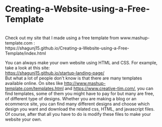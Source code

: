 # Creating-a-Website-using-a-Free-Template
<br>
Check out my site that I made using a free template from www.mashup-template.com : <br>
https://shagunj15.github.io/Creating-a-Website-using-a-Free-Template/index.html <br>

You can always make your own website using HTML and CSS. For example, take a look at this site:<br>
https://shagunj15.github.io/startup-landing-page/ <br>
But what a lot of people don't know is that there are many templates available online. On sites like http://www.mashup-template.com/templates.html and https://www.creative-tim.com/, you can find templates, some of them you might have to pay for but many are free, of different type of designs. Whether you are making a blog or an ecommerce site, you can find many different designs and choose which design you want and download the related css, HTML, and javascript files. <br>
Of course, after that all you have to do is modify these files to make your website your own. 
